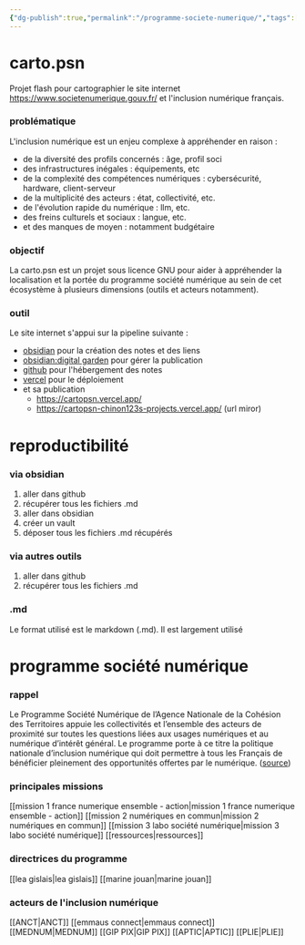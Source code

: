 ```yaml
---
{"dg-publish":true,"permalink":"/programme-societe-numerique/","tags":["gardenEntry"]}
---
```


# carto.psn 

Projet flash pour cartographier le site internet https://www.societenumerique.gouv.fr/ et l'inclusion numérique français. 
### problématique 

L'inclusion numérique est un enjeu complexe à appréhender en raison : 
- de la diversité des profils concernés : âge, profil soci
- des infrastructures inégales : équipements, etc
- de la complexité des compétences numériques : cybersécurité, hardware, client-serveur
- de la multiplicité des acteurs : état, collectivité, etc.
- de l'évolution rapide du numérique : llm, etc.
- des freins culturels et sociaux : langue, etc. 
- et des manques de moyen : notamment budgétaire 
### objectif 

La carto.psn est un projet sous licence GNU pour aider à appréhender la localisation et la portée du programme société numérique au sein de cet écosystème à plusieurs dimensions (outils et acteurs notamment).
### outil 

Le site internet s'appui sur la pipeline suivante : 
* [obsidian](https://duckduckgo.com/?q=obidian&ia=web) pour la création des notes et des liens 
* [obsidian:digital garden](https://duckduckgo.com/?q=obsidian+digital+garden&ia=web) pour gérer la publication 
* [github](https://github.com/chinon123/carto.psn) pour l'hébergement des notes 
* [vercel](https://vercel.com/) pour le déploiement 
* et sa publication 
	* https://cartopsn.vercel.app/
	* https://cartopsn-chinon123s-projects.vercel.app/ (url miror)

# reproductibilité 

### via obsidian 

1. aller dans github 
2. récupérer tous les fichiers .md 
3. aller dans obsidian
4. créer un vault 
5. déposer tous les fichiers .md récupérés 
### via autres outils 

1. aller dans github 
2. récupérer tous les fichiers .md 

### .md

Le format utilisé est le markdown (.md). Il est largement utilisé 
# programme société numérique 
### rappel

Le Programme Société Numérique de l’Agence Nationale de la Cohésion des Territoires appuie les collectivités et l’ensemble des acteurs de proximité sur toutes les questions liées aux usages numériques et au numérique d’intérêt général. Le programme porte à ce titre la politique nationale d’inclusion numérique qui doit permettre à tous les Français de bénéficier pleinement des opportunités offertes par le numérique. ([source](https://www.societenumerique.gouv.fr/))
### principales missions 

[[mission 1 france numerique ensemble - action\|mission 1 france numerique ensemble - action]]
[[mission 2 numériques en commun\|mission 2 numériques en commun]]
[[mission 3 labo société numérique\|mission 3 labo société numérique]]
[[ressources\|ressources]]
### directrices du programme

[[lea gislais\|lea gislais]]
[[marine jouan\|marine jouan]]

### acteurs de l'inclusion numérique 

[[ANCT\|ANCT]]
[[emmaus connect\|emmaus connect]]
[[MEDNUM\|MEDNUM]]
[[GIP PIX\|GIP PIX]]
[[APTIC\|APTIC]]
[[PLIE\|PLIE]]
